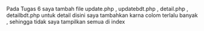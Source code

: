 Pada Tugas 6 saya tambah file update.php , updatebdt.php , detail.php , detailbdt.php
untuk detail disini saya tambahkan karna colom terlalu banyak , sehingga tidak saya tampilkan semua di index
